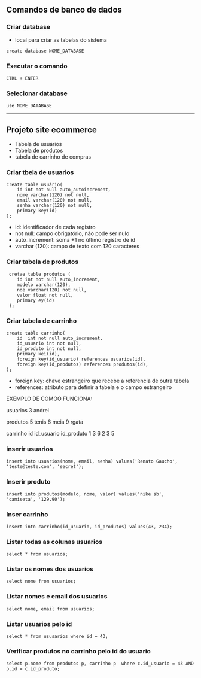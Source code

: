 ## Comandos de banco de dados


### Criar database
* local para criar as tabelas do sistema

```
create database NOME_DATABASE
```

### Executar o comando 

```
CTRL + ENTER
```

### Selecionar database

```
use NOME_DATABASE
```

<hr>


## Projeto site ecommerce 
* Tabela de usuários 
* Tabela de produtos
* tabela de carrinho de compras

### Criar tbela de usuarios
```
create table usuário(
    id int not null auto_autoincrement,
    nome varchar(120) not null,
    email varchar(120) not null,
    senha varchar(120) not null,
    primary key(id)
);
```
* id: identificador de cada registro
* not null: campo obrigatório, não pode ser nulo
* auto_increment: soma +1 no último registro de id
* varchar (120): campo de texto com 120 caracteres 

### Criar tabela de produtos

```
 cretae table produtos (
    id int not null auto_increment,
    modelo varchar(120),
    noe varchar(120) not null,
    valor float not null,
    primary ey(id)
 );
```

### Criar tabela de carrinho

```
create table carrinho(
    id  int not null auto_increment,
    id_usuario int not null,
    id_produto int not null,
    primary kei(id),
    foreign key(id_usuario) references usuarios(id),
    foreign key(id_produtos) references produtos(id),
);
```
* foreign key: chave estrangeiro que recebe a referencia de outra tabela
* references: atributo para definir a tabela e o campo estrangeiro


EXEMPLO DE COMOO FUNCIONA: 

usuarios
3 andrei

produtos
5 tenis
6 meia
9 rgata

carrinho
id id_usuario id_produto
1      3           6
2      3           5


### inserir usuarios

```
insert into usuarios(nome, email, senha) values('Renato Gaucho', 'teste@teste.com', 'secret');
```

### Inserir produto

```
insert into produtos(modelo, nome, valor) values('nike sb', 'camiseta', '129.90');
```

### Inser carrinho


```
insert into carrinho(id_usuario, id_produtos) values(43, 234);
```

### Listar todas as colunas usuarios

```
select * from usuarios;
```

### Listar os nomes dos usuarios

```
select nome from usuarios;
```

### Listar nomes e email dos usuarios

```
select nome, email from usuarios;
```

### Listar usuarios pelo id

```
select * from ususarios where id = 43;
```

### Verificar produtos no carrinho pelo id do usuario

```
select p.nome from produtos p, carrinho p  where c.id_usuario = 43 AND p.id = c.id_produto;
```
